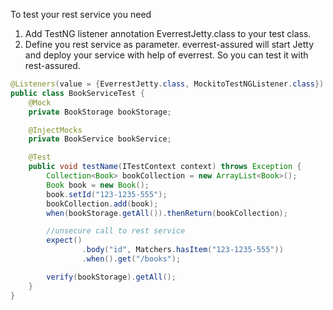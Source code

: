To test your rest service you need 

1.  Add TestNG listener annotation EverrestJetty.class to your test class.
2.  Define you rest service as parameter.
everrest-assured will start Jetty and deploy your service with help of everrest.
So you can test it with rest-assured.
```java
@Listeners(value = {EverrestJetty.class, MockitoTestNGListener.class})
public class BookServiceTest {
    @Mock
    private BookStorage bookStorage;

    @InjectMocks
    private BookService bookService;

    @Test
    public void testName(ITestContext context) throws Exception {
        Collection<Book> bookCollection = new ArrayList<Book>();
        Book book = new Book();
        book.setId("123-1235-555");
        bookCollection.add(book);
        when(bookStorage.getAll()).thenReturn(bookCollection);

        //unsecure call to rest service
        expect()
                .body("id", Matchers.hasItem("123-1235-555"))
                .when().get("/books");

        verify(bookStorage).getAll();
    }
}
```
